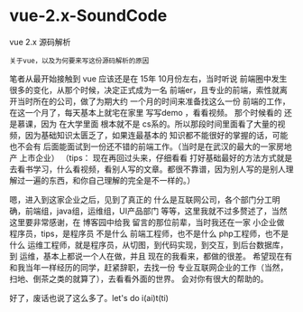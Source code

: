 # vue-2.x-SoundCode
vue 2.x 源码解析

`关于vue，以及为何要来写这份源码解析的原因`

笔者从最开始接触到 vue 应该还是在 15年 10月份左右，当时听说 前端圈中发生很多的变化，从那个时候，决定正式成为一名 前端er，且专业的前端，索性就离开当时所在的公司，做了为期大约 一个月的时间来准备找这么一份 前端的工作， 在这一个月了，每天基本上就宅在家里 写写demo ，看看视频。 那个时候看的 还是慕课，因为 在大学里面 根本就不是 cs系的。所以那段时间里面看了大量的视频，因为基础知识太匮乏了，如果连最基本的 知识都不能很好的掌握的话，可能也不会有 后面能面试到一份还不错的前端工作。（当时是在武汉的最大的一家房地产 上市企业）
（tips： 现在再回过头来，仔细看看 打好基础最好的方法方式就是去看书学习，什么看视频，看别人写的文章。都很不靠谱，因为别人写的是别人理解过一遍的东西，和你自己理解的完全是不一样的。）

嗯，进入到这家企业之后，见到了真正的 什么是互联网公司，各个部门分工明确，前端组，java组，运维组，UI产品部门 等等，这里我就不过多赘述了，当然这里要非常感谢，在 博客园中给我 留言的那位前辈，当时我还在一家 小企业做 程序员，tips，是程序员 不是什么 前端工程师，也不是什么 php工程师，也不是什么 运维工程师，就是程序员，从切图，到代码实现，到交互，到后台数据库，到 运维，基本上都说一个人在做，并且 现在的我看来，都做的很差。 希望现在有和我当年一样经历的同学，赶紧辞职，去找一份 专业互联网企业的工作（当然，扫地、倒茶之类的就算了），去看看外面的世界。 会对你有很大的帮助的。

好了，废话也说了这么多了。let's do i(ai)t(ti)


